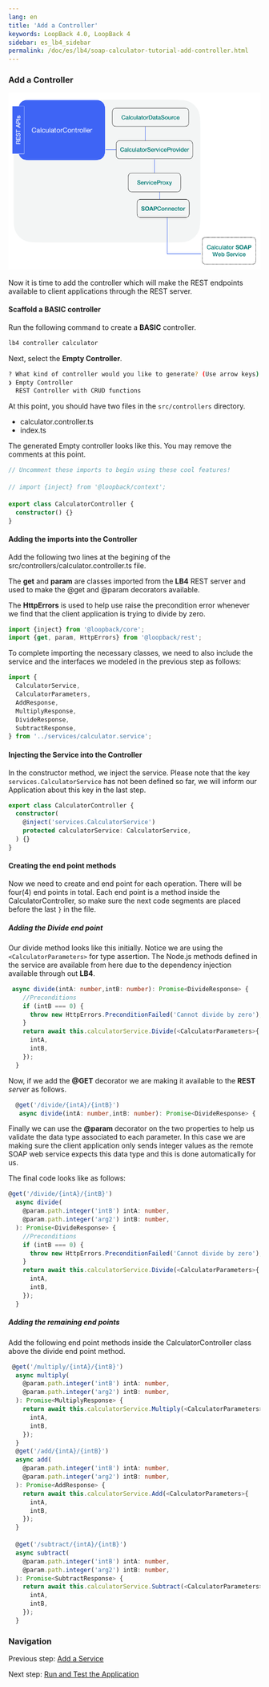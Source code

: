 ```yaml
---
lang: en
title: 'Add a Controller'
keywords: LoopBack 4.0, LoopBack 4
sidebar: es_lb4_sidebar
permalink: /doc/es/lb4/soap-calculator-tutorial-add-controller.html
---
```


### Add a Controller

![soap-calculator-add-service](./imgs/loopback-example-soap-calculator_figure4.png)

Now it is time to add the controller which will make the REST endpoints
available to client applications through the REST server.

#### Scaffold a BASIC controller

Run the following command to create a **BASIC** controller.

```sh
lb4 controller calculator
```

Next, select the **Empty Controller**.

```sh
? What kind of controller would you like to generate? (Use arrow keys)
❯ Empty Controller
  REST Controller with CRUD functions
```

At this point, you should have two files in the `src/controllers` directory.

- calculator.controller.ts
- index.ts

The generated Empty controller looks like this. You may remove the comments at
this point.

```ts
// Uncomment these imports to begin using these cool features!

// import {inject} from '@loopback/context';

export class CalculatorController {
  constructor() {}
}
```

#### Adding the imports into the Controller

Add the following two lines at the begining of the
src/controllers/calculator.controller.ts file.

The **get** and **param** are classes imported from the **LB4** REST server and
used to make the @get and @param decorators available.

The **HttpErrors** is used to help use raise the precondition error whenever we
find that the client application is trying to divide by zero.

```ts
import {inject} from '@loopback/core';
import {get, param, HttpErrors} from '@loopback/rest';
```

To complete importing the necessary classes, we need to also include the service
and the interfaces we modeled in the previous step as follows:

```ts
import {
  CalculatorService,
  CalculatorParameters,
  AddResponse,
  MultiplyResponse,
  DivideResponse,
  SubtractResponse,
} from '../services/calculator.service';
```

#### Injecting the Service into the Controller

In the constructor method, we inject the service. Please note that the key
`services.CalculatorService` has not been defined so far, we will inform our
Application about this key in the last step.

```ts
export class CalculatorController {
  constructor(
    @inject('services.CalculatorService')
    protected calculatorService: CalculatorService,
  ) {}
}
```

#### Creating the end point methods

Now we need to create and end point for each operation. There will be four(4)
end points in total. Each end point is a method inside the CalculatorController,
so make sure the next code segments are placed before the last `}` in the file.

##### Adding the Divide end point

Our divide method looks like this initially. Notice we are using the
`<CalculatorParameters>` for type assertion. The Node.js methods defined in the
service are available from here due to the dependency injection available
through out **LB4**.

```ts
 async divide(intA: number,intB: number): Promise<DivideResponse> {
    //Preconditions
    if (intB === 0) {
      throw new HttpErrors.PreconditionFailed('Cannot divide by zero');
    }
    return await this.calculatorService.Divide(<CalculatorParameters>{
      intA,
      intB,
    });
  }
```

Now, if we add the **@GET** decorator we are making it available to the **REST**
_server_ as follows.

```ts
  @get('/divide/{intA}/{intB}')
   async divide(intA: number,intB: number): Promise<DivideResponse> {
```

Finally we can use the **@param** decorator on the two properties to help us
validate the data type associated to each parameter. In this case we are making
sure the client application only sends integer values as the remote SOAP web
service expects this data type and this is done automatically for us.

The final code looks like as follows:

```ts
@get('/divide/{intA}/{intB}')
  async divide(
    @param.path.integer('intB') intA: number,
    @param.path.integer('arg2') intB: number,
  ): Promise<DivideResponse> {
    //Preconditions
    if (intB === 0) {
      throw new HttpErrors.PreconditionFailed('Cannot divide by zero');
    }
    return await this.calculatorService.Divide(<CalculatorParameters>{
      intA,
      intB,
    });
  }
```

##### Adding the remaining end points

Add the following end point methods inside the CalculatorController class above
the divide end point method.

```ts
 @get('/multiply/{intA}/{intB}')
  async multiply(
    @param.path.integer('intB') intA: number,
    @param.path.integer('arg2') intB: number,
  ): Promise<MultiplyResponse> {
    return await this.calculatorService.Multiply(<CalculatorParameters>{
      intA,
      intB,
    });
  }
  @get('/add/{intA}/{intB}')
  async add(
    @param.path.integer('intB') intA: number,
    @param.path.integer('arg2') intB: number,
  ): Promise<AddResponse> {
    return await this.calculatorService.Add(<CalculatorParameters>{
      intA,
      intB,
    });
  }

  @get('/subtract/{intA}/{intB}')
  async subtract(
    @param.path.integer('intB') intA: number,
    @param.path.integer('arg2') intB: number,
  ): Promise<SubtractResponse> {
    return await this.calculatorService.Subtract(<CalculatorParameters>{
      intA,
      intB,
    });
  }
```

### Navigation

Previous step: [Add a Service](soap-calculator-tutorial-add-service.md)

Next step:
[Run and Test the Application](soap-calculator-tutorial-run-and-test.md)
